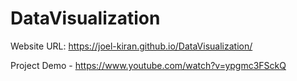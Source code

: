 # DataVisualization

Website URL: https://joel-kiran.github.io/DataVisualization/

Project Demo - https://www.youtube.com/watch?v=ypgmc3FSckQ
